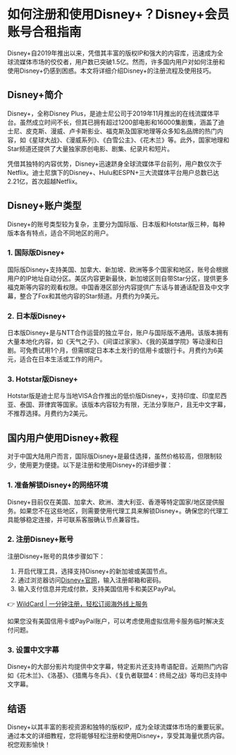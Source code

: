 # 如何注册和使用Disney+？Disney+会员账号合租指南

Disney+自2019年推出以来，凭借其丰富的版权IP和强大的内容库，迅速成为全球流媒体市场的佼佼者，用户数已突破1.5亿。然而，许多国内用户对如何注册和使用Disney+仍感到困惑。本文将详细介绍Disney+的注册流程及使用技巧。

## Disney+简介

Disney+，全称Disney Plus，是迪士尼公司于2019年11月推出的在线流媒体平台。虽然成立时间不长，但其已拥有超过1200部电影和16000集剧集，涵盖了迪士尼、皮克斯、漫威、卢卡斯影业、福克斯及国家地理等众多知名品牌的热门内容，如《星球大战》、《漫威系列》、《白雪公主》、《花木兰》等。此外，国家地理和Star频道还提供了大量独家原创电影、剧集、纪录片和短片。

凭借其独特的内容优势，Disney+迅速跻身全球流媒体平台前列，用户数仅次于Netflix。迪士尼旗下的Disney+、Hulu和ESPN+三大流媒体平台用户总数已达2.21亿，首次超越Netflix。

## Disney+账户类型

Disney+的账号类型较为复杂，主要分为国际版、日本版和Hotstar版三种，每种版本各有特点，适合不同地区的用户。

### 1. 国际版Disney+
国际版Disney+支持美国、加拿大、新加坡、欧洲等多个国家和地区，账号会根据用户的IP地址自动分区。美区内容更新最快，新加坡区则自带Star分区，提供更多福克斯等内容的观看权限。中国香港区部分内容提供广东话与普通话配音及中文字幕，整合了Fox和其他内容的Star频道。月费约为9美元。

### 2. 日本版Disney+
日本版Disney+是与NTT合作运营的独立平台，账户与国际版不通用。该版本拥有大量本地化内容，如《天气之子》、《间谍过家家》、《我的英雄学院》等动漫和日剧。可免费试用1个月，但需绑定日本本土发行的信用卡或银行卡。月费约为6美元，适合在日本生活或工作的用户。

### 3. Hotstar版Disney+
Hotstar版是迪士尼与当地VISA合作推出的低价版Disney+，支持印度、印度尼西亚、泰国、菲律宾等国家。该版本内容较为有限，无法分享账户，且无中文字幕，不推荐选择。月费约为2美元。

## 国内用户使用Disney+教程

对于中国大陆用户而言，国际版Disney+是最佳选择，虽然价格较高，但限制较少，使用更为便捷。以下是注册和使用Disney+的详细步骤：

### 1. 准备解锁Disney+的网络环境
Disney+目前仅在美国、加拿大、欧洲、澳大利亚、香港等特定国家/地区提供服务。如果您不在这些地区，则需要使用代理工具来解锁Disney+。确保您的代理工具能够稳定连接，并可联系客服确认节点兼容性。

### 2. 注册Disney+账号
注册Disney+账号的具体步骤如下：
1. 开启代理工具，选择支持Disney+的新加坡或美国节点。
2. 通过浏览器访问[Disney+官网](https://www.disneyplus.com/)，输入注册邮箱和密码。
3. 输入支付信息并完成付款，支持美国信用卡和美区PayPal。

👉 [WildCard | 一分钟注册，轻松订阅海外线上服务](https://bbtdd.com/WildCard)

如果您没有美国信用卡或PayPal账户，可以考虑使用虚拟信用卡服务临时解决支付问题。

### 3. 设置中文字幕
Disney+的大部分影片均提供中文字幕，特定影片还支持粤语配音。近期热门内容如《花木兰》、《洛基》、《猎鹰与冬兵》、《复仇者联盟4：终局之战》等均已支持中文字幕。

## 结语

Disney+以其丰富的影视资源和独特的版权IP，成为全球流媒体市场的重要玩家。通过本文的详细教程，您将能够轻松注册和使用Disney+，享受其海量优质内容。祝您观影愉快！